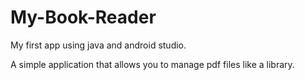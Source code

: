 # My-Book-Reader
My first app using java and android studio.

A simple application that allows you to manage pdf files like a library.
